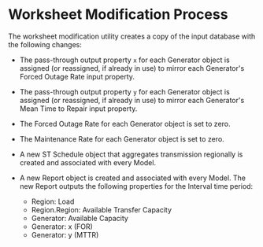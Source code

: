 # Worksheet Modification Process

The worksheet modification utility creates a copy of the input database with the following changes:

 - The pass-through output property `x` for each Generator object is assigned (or reassigned, if already in use) to mirror each Generator's Forced Outage Rate input property.

 - The pass-through output property `y` for each Generator object is assigned (or reassigned, if already in use) to mirror each Generator's Mean Time to Repair input property.

- The Forced Outage Rate for each Generator object is set to zero.

- The Maintenance Rate for each Generator object is set to zero.

- A new ST Schedule object that aggregates transmission regionally is created and associated with every Model.

- A new Report object is created and associated with every Model. The new Report outputs the following properties for the Interval time period:

    - Region: Load
	- Region.Region: Available Transfer Capacity
    - Generator: Available Capacity
    - Generator: x (FOR)
    - Generator: y (MTTR)
